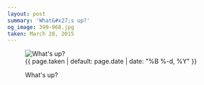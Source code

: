 ```yaml
---
layout: post
summary: 'What&#x27;s up?'
og_image: 399-968.jpg
taken: March 28, 2015
---
```


<figure class="post" data-src="{{ site.assets_url }}/{{ page.og_image }}">
<img alt="What's up?" sizes="(min-width: 700px) 50vw, calc(100vw - 2rem)" src="{{ site.assets_url }}/399-484.jpg" srcset="{{ site.assets_url }}/399-968.jpg 968w, {{ site.assets_url }}/399-726.jpg 726w, {{ site.assets_url }}/399-484.jpg 484w, {{ site.assets_url }}/399-242.jpg 242w"/>
<figcaption>
<time>{{ page.taken | default: page.date | date: "%B %-d, %Y" }}</time>
<p>What's up?</p>
</figcaption>
</figure>
